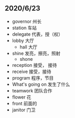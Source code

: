 ## 2020/6/23
- governor 州长
- station 车站
- delegate 代表，授（权）
- lobby 大厅
    - hall 大厅
- shine 发亮，擦亮，照射
    - shone
- reception 接受， 接待
- receive 接受，接待
- program 程序，节目
- What's going on 发生了什么
- teamwork 团队合作
- flower 花
- front 前面的
- janitor 门卫